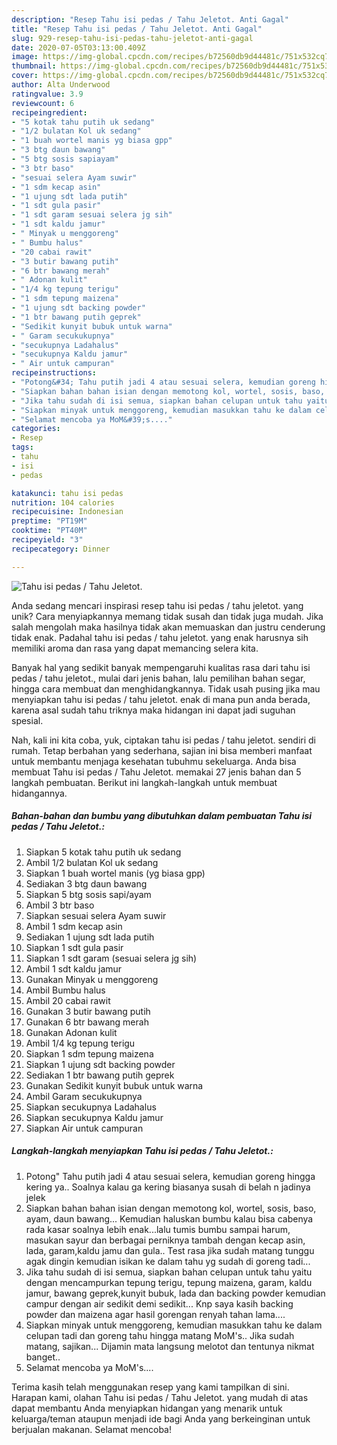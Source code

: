 ```yaml
---
description: "Resep Tahu isi pedas / Tahu Jeletot. Anti Gagal"
title: "Resep Tahu isi pedas / Tahu Jeletot. Anti Gagal"
slug: 929-resep-tahu-isi-pedas-tahu-jeletot-anti-gagal
date: 2020-07-05T03:13:00.409Z
image: https://img-global.cpcdn.com/recipes/b72560db9d44481c/751x532cq70/tahu-isi-pedas-tahu-jeletot-foto-resep-utama.jpg
thumbnail: https://img-global.cpcdn.com/recipes/b72560db9d44481c/751x532cq70/tahu-isi-pedas-tahu-jeletot-foto-resep-utama.jpg
cover: https://img-global.cpcdn.com/recipes/b72560db9d44481c/751x532cq70/tahu-isi-pedas-tahu-jeletot-foto-resep-utama.jpg
author: Alta Underwood
ratingvalue: 3.9
reviewcount: 6
recipeingredient:
- "5 kotak tahu putih uk sedang"
- "1/2 bulatan Kol uk sedang"
- "1 buah wortel manis yg biasa gpp"
- "3 btg daun bawang"
- "5 btg sosis sapiayam"
- "3 btr baso"
- "sesuai selera Ayam suwir"
- "1 sdm kecap asin"
- "1 ujung sdt lada putih"
- "1 sdt gula pasir"
- "1 sdt garam sesuai selera jg sih"
- "1 sdt kaldu jamur"
- " Minyak u menggoreng"
- " Bumbu halus"
- "20 cabai rawit"
- "3 butir bawang putih"
- "6 btr bawang merah"
- " Adonan kulit"
- "1/4 kg tepung terigu"
- "1 sdm tepung maizena"
- "1 ujung sdt backing powder"
- "1 btr bawang putih geprek"
- "Sedikit kunyit bubuk untuk warna"
- " Garam secukukupnya"
- "secukupnya Ladahalus"
- "secukupnya Kaldu jamur"
- " Air untuk campuran"
recipeinstructions:
- "Potong&#34; Tahu putih jadi 4 atau sesuai selera, kemudian goreng hingga kering ya.. Soalnya kalau ga kering biasanya susah di belah n jadinya jelek"
- "Siapkan bahan bahan isian dengan memotong kol, wortel, sosis, baso, ayam, daun bawang... Kemudian haluskan bumbu kalau bisa cabenya rada kasar soalnya lebih enak...lalu tumis bumbu sampai harum, masukan sayur dan berbagai perniknya tambah dengan kecap asin, lada, garam,kaldu jamu dan gula.. Test rasa jika sudah matang tunggu agak dingin kemudian isikan ke dalam tahu yg sudah di goreng tadi..."
- "Jika tahu sudah di isi semua, siapkan bahan celupan untuk tahu yaitu dengan mencampurkan tepung terigu, tepung maizena, garam, kaldu jamur, bawang geprek,kunyit bubuk, lada dan backing powder kemudian campur dengan air sedikit demi sedikit... Knp saya kasih backing powder dan maizena agar hasil gorengan renyah tahan lama...."
- "Siapkan minyak untuk menggoreng, kemudian masukkan tahu ke dalam celupan tadi dan goreng tahu hingga matang MoM&#39;s.. Jika sudah matang, sajikan... Dijamin mata langsung melotot dan tentunya nikmat banget.."
- "Selamat mencoba ya MoM&#39;s...."
categories:
- Resep
tags:
- tahu
- isi
- pedas

katakunci: tahu isi pedas 
nutrition: 104 calories
recipecuisine: Indonesian
preptime: "PT19M"
cooktime: "PT40M"
recipeyield: "3"
recipecategory: Dinner

---
```



![Tahu isi pedas / Tahu Jeletot.](https://img-global.cpcdn.com/recipes/b72560db9d44481c/751x532cq70/tahu-isi-pedas-tahu-jeletot-foto-resep-utama.jpg)

Anda sedang mencari inspirasi resep tahu isi pedas / tahu jeletot. yang unik? Cara menyiapkannya memang tidak susah dan tidak juga mudah. Jika salah mengolah maka hasilnya tidak akan memuaskan dan justru cenderung tidak enak. Padahal tahu isi pedas / tahu jeletot. yang enak harusnya sih memiliki aroma dan rasa yang dapat memancing selera kita.

Banyak hal yang sedikit banyak mempengaruhi kualitas rasa dari tahu isi pedas / tahu jeletot., mulai dari jenis bahan, lalu pemilihan bahan segar, hingga cara membuat dan menghidangkannya. Tidak usah pusing jika mau menyiapkan tahu isi pedas / tahu jeletot. enak di mana pun anda berada, karena asal sudah tahu triknya maka hidangan ini dapat jadi suguhan spesial.




Nah, kali ini kita coba, yuk, ciptakan tahu isi pedas / tahu jeletot. sendiri di rumah. Tetap berbahan yang sederhana, sajian ini bisa memberi manfaat untuk membantu menjaga kesehatan tubuhmu sekeluarga. Anda bisa membuat Tahu isi pedas / Tahu Jeletot. memakai 27 jenis bahan dan 5 langkah pembuatan. Berikut ini langkah-langkah untuk membuat hidangannya.

<!--inarticleads1-->

##### Bahan-bahan dan bumbu yang dibutuhkan dalam pembuatan Tahu isi pedas / Tahu Jeletot.:

1. Siapkan 5 kotak tahu putih uk sedang
1. Ambil 1/2 bulatan Kol uk sedang
1. Siapkan 1 buah wortel manis (yg biasa gpp)
1. Sediakan 3 btg daun bawang
1. Siapkan 5 btg sosis sapi/ayam
1. Ambil 3 btr baso
1. Siapkan sesuai selera Ayam suwir
1. Ambil 1 sdm kecap asin
1. Sediakan 1 ujung sdt lada putih
1. Siapkan 1 sdt gula pasir
1. Siapkan 1 sdt garam (sesuai selera jg sih)
1. Ambil 1 sdt kaldu jamur
1. Gunakan  Minyak u menggoreng
1. Ambil  Bumbu halus
1. Ambil 20 cabai rawit
1. Gunakan 3 butir bawang putih
1. Gunakan 6 btr bawang merah
1. Gunakan  Adonan kulit
1. Ambil 1/4 kg tepung terigu
1. Siapkan 1 sdm tepung maizena
1. Siapkan 1 ujung sdt backing powder
1. Sediakan 1 btr bawang putih geprek
1. Gunakan Sedikit kunyit bubuk untuk warna
1. Ambil  Garam secukukupnya
1. Siapkan secukupnya Ladahalus
1. Siapkan secukupnya Kaldu jamur
1. Siapkan  Air untuk campuran




<!--inarticleads2-->

##### Langkah-langkah menyiapkan Tahu isi pedas / Tahu Jeletot.:

1. Potong&#34; Tahu putih jadi 4 atau sesuai selera, kemudian goreng hingga kering ya.. Soalnya kalau ga kering biasanya susah di belah n jadinya jelek
1. Siapkan bahan bahan isian dengan memotong kol, wortel, sosis, baso, ayam, daun bawang... Kemudian haluskan bumbu kalau bisa cabenya rada kasar soalnya lebih enak...lalu tumis bumbu sampai harum, masukan sayur dan berbagai perniknya tambah dengan kecap asin, lada, garam,kaldu jamu dan gula.. Test rasa jika sudah matang tunggu agak dingin kemudian isikan ke dalam tahu yg sudah di goreng tadi...
1. Jika tahu sudah di isi semua, siapkan bahan celupan untuk tahu yaitu dengan mencampurkan tepung terigu, tepung maizena, garam, kaldu jamur, bawang geprek,kunyit bubuk, lada dan backing powder kemudian campur dengan air sedikit demi sedikit... Knp saya kasih backing powder dan maizena agar hasil gorengan renyah tahan lama....
1. Siapkan minyak untuk menggoreng, kemudian masukkan tahu ke dalam celupan tadi dan goreng tahu hingga matang MoM&#39;s.. Jika sudah matang, sajikan... Dijamin mata langsung melotot dan tentunya nikmat banget..
1. Selamat mencoba ya MoM&#39;s....




Terima kasih telah menggunakan resep yang kami tampilkan di sini. Harapan kami, olahan Tahu isi pedas / Tahu Jeletot. yang mudah di atas dapat membantu Anda menyiapkan hidangan yang menarik untuk keluarga/teman ataupun menjadi ide bagi Anda yang berkeinginan untuk berjualan makanan. Selamat mencoba!
